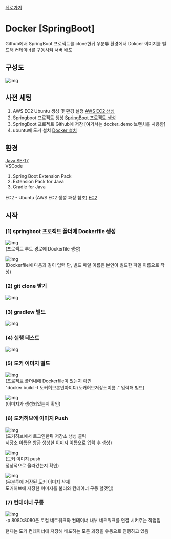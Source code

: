 [뒤로가기](../../README.md)<br>

# Docker [SpringBoot]

Github에서 SpringBoot 프로젝트를 clone한뒤
우분투 환경에서 Dokcer 이미지를 빌드해 컨테이너를 구동시켜 서버 배포<br>

## 구성도

![img](../Img/dokcer%5Bspringboot%5D.png)

## 사전 세팅

1. AWS EC2 Ubuntu 생성 및 환경 설정 [AWS EC2 생성](../Document/EC2.md)
2. Springboot 프로젝트 생성 [SpringBoot 프로젝트 생성](../Document/Local%20%5BSpringBoot%5D.md)
3. SpringBoot 프로젝트 Github에 저장 [여기서는 docker_demo 브랜치를 사용함]
4. ubuntu에 도커 설치 [Docker 설치](../Document/Docker.md)

## 환경

[Java SE-17](https://www.oracle.com/java/technologies/javase/jdk17-archive-downloads.html)<br>
VSCode<br>

1. Spring Boot Extension Pack
2. Extension Pack for Java
3. Gradle for Java

EC2 - Ubuntu (AWS EC2 생성 과정 참조) [EC2](../Document/EC2.md)

## 시작

### (1) springboot 프로젝트 폴더에 Dockerfile 생성

![img](../Img/dockerdemo1.png)<br>
(프로젝트 루트 경로에 Dockerfile 생성)<br>

![img](../Img/dockerdemo2.png)<br>
(Dockerfile에 다음과 같이 입력 단, 빌드 파일 이름은 본인이 빌드한 파일 이름으로 작성)<br>

### (2) git clone 받기

![img](../Img/dockerdemo3.png)<br>

### (3) gradlew 빌드

![img](../Img/dockerdemo4.png)<br>

### (4) 실행 테스트

![img](../Img/dockerdemo5.png)<br>

### (5) 도커 이미지 빌드

![img](../Img/dockerdemo6.png)<br>
(프로젝트 폴더내에 Dockerfile이 있는지 확인<br>
"docker build -t 도커허브본인아이디/도커허브저장소이름 ."
입력해 빌드)<br>

![img](../Img/dockerdemo7.png)<br>
(이미지가 생성되었는지 확인)<br>

### (6) 도커허브에 이미지 Push

![img](../Img/dockerdemo8.png)<br>
(도커허브에서 로그인한뒤 저장소 생성 클릭 <br>
저장소 이름은 방금 생성한 이미지 이름으로 입력 후 생성)<br>

![img](../Img/dockerdemo9.png)<br>
(도커 이미지 push <br>
정상적으로 올라갔는지 확인)<br>

![img](../Img/dockerdemo10.png)<br>
(우분투에 저장된 도커 이미지 삭제<br>
도커허브에 저장한 이미지를 불러와 컨테이너 구동 할것임)<br>

### (7) 컨테이너 구동

![img](../Img/dockerdemo11.png)<br>
-p 8080:8080은 로컬 네트워크와 컨테이너 내부 네크워크를 연결 시켜주는 작업임<br>

현재는 도커 컨테이너에 저장해 배포하는 모든 과정을 수동으로 진행하고 있음
